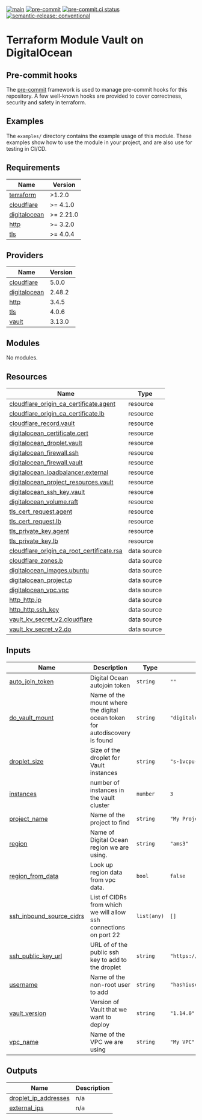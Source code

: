 [![main](https://github.com/brucellino/terraform-digitalocean-vault/actions/workflows/release.yml/badge.svg?branch=main)](https://github.com/brucellino/terraform-digitalocean-vault/actions/workflows/release.yml) [![pre-commit](https://img.shields.io/badge/pre--commit-enabled-brightgreen?logo=pre-commit&logoColor=white)](https://github.com/pre-commit/pre-commit) [![pre-commit.ci status](https://results.pre-commit.ci/badge/github/brucellino/terraform-digitalocean-vault/main.svg)](https://results.pre-commit.ci/latest/github/brucellino/terraform-digitalocean-vault/main) [![semantic-release: conventional](https://img.shields.io/badge/semantic--release-conventional-e10079?logo=semantic-release)](https://github.com/semantic-release/semantic-release)

# Terraform Module Vault on DigitalOcean

## Pre-commit hooks

<!-- Edit this section or delete if you make no change  -->

The [pre-commit](https://pre-commit.com) framework is used to manage pre-commit hooks for this repository.
A few well-known hooks are provided to cover correctness, security and safety in terraform.

## Examples

The `examples/` directory contains the example usage of this module.
These examples show how to use the module in your project, and are also use for testing in CI/CD.

<!-- BEGIN_TF_DOCS -->
## Requirements

| Name | Version |
|------|---------|
| <a name="requirement_terraform"></a> [terraform](#requirement\_terraform) | >1.2.0 |
| <a name="requirement_cloudflare"></a> [cloudflare](#requirement\_cloudflare) | >= 4.1.0 |
| <a name="requirement_digitalocean"></a> [digitalocean](#requirement\_digitalocean) | >= 2.21.0 |
| <a name="requirement_http"></a> [http](#requirement\_http) | >= 3.2.0 |
| <a name="requirement_tls"></a> [tls](#requirement\_tls) | >= 4.0.4 |

## Providers

| Name | Version |
|------|---------|
| <a name="provider_cloudflare"></a> [cloudflare](#provider\_cloudflare) | 5.0.0 |
| <a name="provider_digitalocean"></a> [digitalocean](#provider\_digitalocean) | 2.48.2 |
| <a name="provider_http"></a> [http](#provider\_http) | 3.4.5 |
| <a name="provider_tls"></a> [tls](#provider\_tls) | 4.0.6 |
| <a name="provider_vault"></a> [vault](#provider\_vault) | 3.13.0 |

## Modules

No modules.

## Resources

| Name | Type |
|------|------|
| [cloudflare_origin_ca_certificate.agent](https://registry.terraform.io/providers/cloudflare/cloudflare/latest/docs/resources/origin_ca_certificate) | resource |
| [cloudflare_origin_ca_certificate.lb](https://registry.terraform.io/providers/cloudflare/cloudflare/latest/docs/resources/origin_ca_certificate) | resource |
| [cloudflare_record.vault](https://registry.terraform.io/providers/cloudflare/cloudflare/latest/docs/resources/record) | resource |
| [digitalocean_certificate.cert](https://registry.terraform.io/providers/digitalocean/digitalocean/latest/docs/resources/certificate) | resource |
| [digitalocean_droplet.vault](https://registry.terraform.io/providers/digitalocean/digitalocean/latest/docs/resources/droplet) | resource |
| [digitalocean_firewall.ssh](https://registry.terraform.io/providers/digitalocean/digitalocean/latest/docs/resources/firewall) | resource |
| [digitalocean_firewall.vault](https://registry.terraform.io/providers/digitalocean/digitalocean/latest/docs/resources/firewall) | resource |
| [digitalocean_loadbalancer.external](https://registry.terraform.io/providers/digitalocean/digitalocean/latest/docs/resources/loadbalancer) | resource |
| [digitalocean_project_resources.vault](https://registry.terraform.io/providers/digitalocean/digitalocean/latest/docs/resources/project_resources) | resource |
| [digitalocean_ssh_key.vault](https://registry.terraform.io/providers/digitalocean/digitalocean/latest/docs/resources/ssh_key) | resource |
| [digitalocean_volume.raft](https://registry.terraform.io/providers/digitalocean/digitalocean/latest/docs/resources/volume) | resource |
| [tls_cert_request.agent](https://registry.terraform.io/providers/hashicorp/tls/latest/docs/resources/cert_request) | resource |
| [tls_cert_request.lb](https://registry.terraform.io/providers/hashicorp/tls/latest/docs/resources/cert_request) | resource |
| [tls_private_key.agent](https://registry.terraform.io/providers/hashicorp/tls/latest/docs/resources/private_key) | resource |
| [tls_private_key.lb](https://registry.terraform.io/providers/hashicorp/tls/latest/docs/resources/private_key) | resource |
| [cloudflare_origin_ca_root_certificate.rsa](https://registry.terraform.io/providers/cloudflare/cloudflare/latest/docs/data-sources/origin_ca_root_certificate) | data source |
| [cloudflare_zones.b](https://registry.terraform.io/providers/cloudflare/cloudflare/latest/docs/data-sources/zones) | data source |
| [digitalocean_images.ubuntu](https://registry.terraform.io/providers/digitalocean/digitalocean/latest/docs/data-sources/images) | data source |
| [digitalocean_project.p](https://registry.terraform.io/providers/digitalocean/digitalocean/latest/docs/data-sources/project) | data source |
| [digitalocean_vpc.vpc](https://registry.terraform.io/providers/digitalocean/digitalocean/latest/docs/data-sources/vpc) | data source |
| [http_http.ip](https://registry.terraform.io/providers/hashicorp/http/latest/docs/data-sources/http) | data source |
| [http_http.ssh_key](https://registry.terraform.io/providers/hashicorp/http/latest/docs/data-sources/http) | data source |
| [vault_kv_secret_v2.cloudflare](https://registry.terraform.io/providers/hashicorp/vault/latest/docs/data-sources/kv_secret_v2) | data source |
| [vault_kv_secret_v2.do](https://registry.terraform.io/providers/hashicorp/vault/latest/docs/data-sources/kv_secret_v2) | data source |

## Inputs

| Name | Description | Type | Default | Required |
|------|-------------|------|---------|:--------:|
| <a name="input_auto_join_token"></a> [auto\_join\_token](#input\_auto\_join\_token) | Digital Ocean autojoin token | `string` | `""` | no |
| <a name="input_do_vault_mount"></a> [do\_vault\_mount](#input\_do\_vault\_mount) | Name of the mount where the digital ocean token for autodiscovery is found | `string` | `"digitalocean"` | no |
| <a name="input_droplet_size"></a> [droplet\_size](#input\_droplet\_size) | Size of the droplet for Vault instances | `string` | `"s-1vcpu-1gb"` | no |
| <a name="input_instances"></a> [instances](#input\_instances) | number of instances in the vault cluster | `number` | `3` | no |
| <a name="input_project_name"></a> [project\_name](#input\_project\_name) | Name of the project to find | `string` | `"My Project"` | no |
| <a name="input_region"></a> [region](#input\_region) | Name of Digital Ocean region we are using. | `string` | `"ams3"` | no |
| <a name="input_region_from_data"></a> [region\_from\_data](#input\_region\_from\_data) | Look up region data from vpc data. | `bool` | `false` | no |
| <a name="input_ssh_inbound_source_cidrs"></a> [ssh\_inbound\_source\_cidrs](#input\_ssh\_inbound\_source\_cidrs) | List of CIDRs from which we will allow ssh connections on port 22 | `list(any)` | `[]` | no |
| <a name="input_ssh_public_key_url"></a> [ssh\_public\_key\_url](#input\_ssh\_public\_key\_url) | URL of of the public ssh key to add to the droplet | `string` | `"https://github.com/brucellino.keys"` | no |
| <a name="input_username"></a> [username](#input\_username) | Name of the non-root user to add | `string` | `"hashiuser"` | no |
| <a name="input_vault_version"></a> [vault\_version](#input\_vault\_version) | Version of Vault that we want to deploy | `string` | `"1.14.0"` | no |
| <a name="input_vpc_name"></a> [vpc\_name](#input\_vpc\_name) | Name of the VPC we are using | `string` | `"My VPC"` | no |

## Outputs

| Name | Description |
|------|-------------|
| <a name="output_droplet_ip_addresses"></a> [droplet\_ip\_addresses](#output\_droplet\_ip\_addresses) | n/a |
| <a name="output_external_ips"></a> [external\_ips](#output\_external\_ips) | n/a |
<!-- END_TF_DOCS -->
